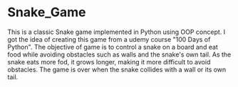# Snake_Game
 This is a classic Snake game implemented in Python using OOP concept. I got the idea of creating this game from a udemy course "100 Days of Python". The objective of game is to control a snake on a board and eat food while avoiding obstacles such as walls and the snake's own tail. As the snake eats more fod, it grows longer, making it more difficult to avoid obstacles. The game is over when the snake collides with a wall or its own tail.
